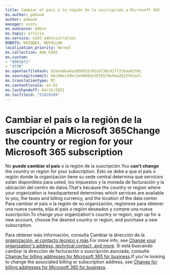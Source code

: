 ```yaml
---
title: Cambiar el país o la región de la suscripción a Microsoft 365
ms.author: pebaum
author: pebaum
manager: scotv
ms.audience: Admin
ms.topic: article
ms.service: o365-administration
ROBOTS: NOINDEX, NOFOLLOW
localization_priority: Normal
ms.collection: Adm_O365
ms.custom:
- "9001671"
- "3738"
ms.openlocfilehash: 62eead6a4a2d06652c0218738c417f2c6aa0159c
ms.sourcegitcommit: 8bc60ec34bc1e40685e3976576e04a2623f63a7c
ms.translationtype: MT
ms.contentlocale: es-ES
ms.lasthandoff: 04/15/2021
ms.locfileid: "51819169"
---
```

# <a name="change-the-country-or-region-for-your-microsoft-365-subscription"></a><span data-ttu-id="fffde-102">Cambiar el país o la región de la suscripción a Microsoft 365</span><span class="sxs-lookup"><span data-stu-id="fffde-102">Change the country or region for your Microsoft 365 subscription</span></span>

<span data-ttu-id="fffde-103">No **puede cambiar el país** o la región de la suscripción.</span><span class="sxs-lookup"><span data-stu-id="fffde-103">You **can't change** the country or region for your subscription.</span></span> <span data-ttu-id="fffde-104">Esto se debe a que el país o región donde la organización tiene su sede central determina qué servicios están disponibles para usted, los impuestos y la moneda de facturación y la ubicación del centro de datos.</span><span class="sxs-lookup"><span data-stu-id="fffde-104">That's because the country or region where your organization is headquartered determines which services are available to you, the taxes and billing currency, and the location of the data center.</span></span> <span data-ttu-id="fffde-105">Para cambiar el país o la región de su organización, regístrese para obtener una nueva cuenta, elija el país o región deseados y compre una nueva suscripción.</span><span class="sxs-lookup"><span data-stu-id="fffde-105">To change your organization's country or region, sign up for a new account, choose the desired country or region, and purchase a new subscription.</span></span>

<span data-ttu-id="fffde-106">Para obtener más información, consulta Cambiar la dirección de la [organización, el contacto técnico y más](https://docs.microsoft.com/microsoft-365/admin/manage/change-address-contact-and-more?view=o365-worldwide).</span><span class="sxs-lookup"><span data-stu-id="fffde-106">For more info, see [Change your organization's address, technical contact, and more](https://docs.microsoft.com/microsoft-365/admin/manage/change-address-contact-and-more?view=o365-worldwide).</span></span> <span data-ttu-id="fffde-107">Si está buscando cambiar la dirección de facturación o suscripción asociada, consulte [Change for billing addresses for Microsoft 365 for business](https://docs.microsoft.com/microsoft-365/commerce/billing-and-payments/change-your-billing-addresses?view=o365-worldwide).</span><span class="sxs-lookup"><span data-stu-id="fffde-107">If you're looking to change the associated billing or subscription address, see [Change for billing addresses for Microsoft 365 for business](https://docs.microsoft.com/microsoft-365/commerce/billing-and-payments/change-your-billing-addresses?view=o365-worldwide).</span></span> 
